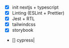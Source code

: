 - [x] init nextjs + typescript
- [x] Linting (ESLint + Prettier)
- [x] Jest + RTL 
- [x] tailwindcss
- [x] storybook
- [] cypress|